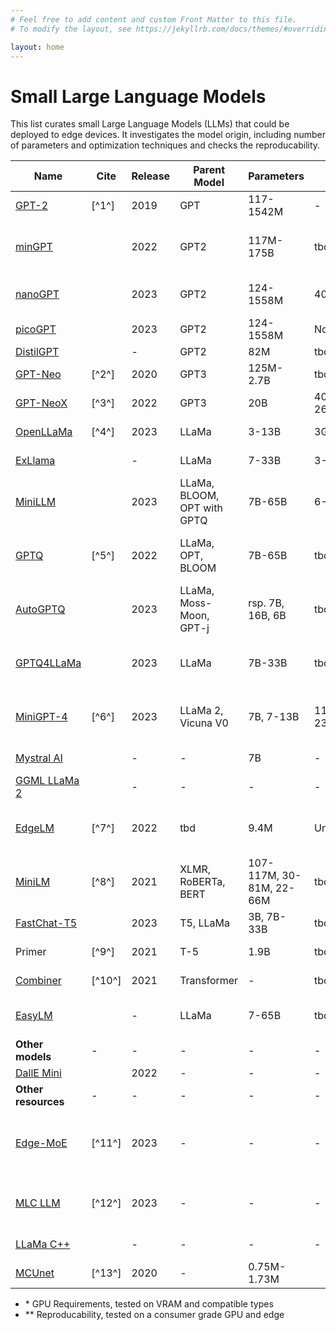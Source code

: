```yaml
---
# Feel free to add content and custom Front Matter to this file.
# To modify the layout, see https://jekyllrb.com/docs/themes/#overriding-theme-defaults

layout: home
---
```

<style>
    .wrapper {
        margin-left: 30px;
    }
    .home {
        width: 230%;
    }

    table th:first-of-type {
    width: 12%;
    }
    table th:nth-of-type(2) {
    width: 5%;
    }
    table th:nth-of-type(3) {
    width: 3%;
    }
    table th:nth-of-type(4) {
    width: 10%;
    }
    table th:nth-of-type(5) {
    width: 10%;
    }
    table th:nth-of-type(6) {
    width: 10%;
    }
    table th:nth-of-type(7) {
    width: 10%;
    }
    table th:nth-of-type(8) {
    width: 40%;
    }
</style>

# Small Large Language Models

This list curates small Large Language Models (LLMs) that could be deployed to edge devices. It investigates the model origin, including number of parameters and optimization techniques and checks the reproducability. 

<div class="table-wrapper" markdown="block">

| **Name** | **Cite** | **Release** | **Parent Model** | **Parameters** | **GPU req\*** | **Repr\*\*** | **Note** |
| --- | --- | --- | --- | --- | --- | --- | --- |
| [GPT-2](https://github.com/openai/gpt-2) | [^1^] | 2019 | GPT | 117-1542M | - | - | GPT2 release archived |
| [minGPT](https://github.com/karpathy/minGPT) | | 2022 | GPT2 | 117M-175B | tbd | tbd | Small reimplementation of GPT, semi-archived |
| [nanoGPT](https://github.com/karpathy/nanoGPT) | | 2023 | GPT2 | 124-1558M | 40GB | Available | XL OOM, large ~5GB CPU only works |
| [picoGPT](https://github.com/jaymody/picoGPT) | | 2023 | GPT2 | 124-1558M | None | Available | Unnecessarily small GPT |
| [DistilGPT](https://huggingface.co/distilgpt2?text=My+name+is+Thomas+and+my+main) | | - | GPT2 | 82M | tbd | tbd | Distilled |
| [GPT-Neo](https://github.com/EleutherAI/gpt-neo) | [^2^] | 2020 | GPT3 | 125M-2.7B | tbd | tbd | GPU optimized, archived |
| [GPT-NeoX](https://github.com/EleutherAI/gpt-neox/) | [^3^] | 2022 | GPT3 | 20B | 40-268GB | OOM | LLM training optimized |
| [OpenLLaMa](https://github.com/openlm-research/open_llama) | [^4^] | 2023 | LLaMa | 3-13B | 3GB-? | tbd | Reproduction of Meta's LLaMa |
| [ExLlama](https://github.com/turboderp/exllama) | | - | LLaMa | 7-33B | 3-21GB | tbd | LLaMa with 4-bit GPTQ weights |
| [MiniLLM](https://github.com/kuleshov/minillm) | | 2023 | LLaMa, BLOOM, OPT with GPTQ | 7B-65B | 6-40GB | Available | Meant to run on consumer-grade GPUs |
| [GPTQ](https://github.com/IST-DASLab/gptq) | [^5^] | 2022 | LLaMa, OPT, BLOOM | 7B-65B | tbd | tbd | Post-training quantization for pre-trained transformers |
| [AutoGPTQ](https://github.com/PanQiWei/AutoGPTQ) | | 2023 | LLaMa, Moss-Moon, GPT-j | rsp. 7B, 16B, 6B | tbd | tbd | Work towards v1 |
| [GPTQ4LLaMa](https://github.com/qwopqwop200/GPTQ-for-LLaMa) | | 2023 | LLaMa | 7B-33B | tbd | tbd | 4-bit quantizations (followed by AutoGPTQ) |
| [MiniGPT-4](https://github.com/Vision-CAIR/MiniGPT-4) | [^6^] | 2023 | LLaMa 2, Vicuna V0 | 7B, 7-13B | 11.5-23GB | tbd | LLama-2 with GPT-4 combination, but requires GPU |
| [Mystral AI](https://mistral.ai/product/) | | - | - | 7B | - | - | Better than LLaMa 2 13B |
| [GGML LLaMa 2](https://huggingface.co/EDGE-AI/EDGE_0-7B_GGML) | | - | - | - | - | - | Meta's Llama 2 7B GGML |
| [EdgeLM](https://github.com/microsoft/unilm/tree/master/edgelm) | [^7^] | 2022 | tbd | 9.4M | Unknown | No | Pre-trained model is unavailable, issue pending |
| [MiniLM](https://github.com/microsoft/unilm/tree/master/minilm) | [^8^] | 2021 | XLMR, RoBERTa, BERT | 107-117M, 30-81M, 22-66M | tbd | tbd | Based on older transformers |
| [FastChat-T5](https://github.com/lm-sys/FastChat#FastChat-T5) | | 2023 | T5, LLaMa | 3B, 7B-33B | tbd | tbd | Allows CPU only, but min 30GB |
| Primer | [^9^] | 2021 | T-5 | 1.9B | tbd | tbd | Identification of efficient LM |
| [Combiner](https://github.com/google-research/google-research/tree/master/combiner) | [^10^] | 2021 | Transformer | - | tbd | tbd | Sparse attention matrices |
| [EasyLM](https://github.com/young-geng/EasyLM/blob/main/docs/llama.md) | | - | LLaMa | 7-65B | tbd | tbd | Jax implementation of LLaMa |
| **Other models** | - | - | - | - | - | - |
| [DallE Mini](https://github.com/borisdayma/dalle-mini) | | 2022 | - | - | - | - | - |
| **Other resources** | - | - | - | - | - | - |
| [Edge-MoE](https://github.com/sharc-lab/Edge-MoE) | [^11^] | 2023 | - | - | - | - | Mixture-of-Experts for general Transformers and video |
| [MLC LLM](https://github.com/mlc-ai/mlc-llm) | [^12^] | 2023 | - | - | - | - | Machine Learning Compilation for LLMs |
| [LLaMa C++](https://github.com/ggerganov/llama.cpp/) | | - | - | - | - | - | Inference written in C++ |
| [MCUnet](https://github.com/mit-han-lab/mcunet) | [^13^] | 2020 | - | 0.75M-1.73M

</div>

- \* GPU Requirements, tested on VRAM and compatible types
- \*\* Reproducability, tested on a consumer grade GPU and edge 
